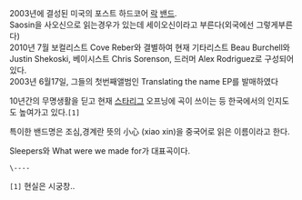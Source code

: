 2003년에 결성된 미국의 포스트 하드코어 [락](%EB%9D%BD.md) [밴드](%EB%B0%B4%EB%93%9C.md).  
Saosin을 사오신으로 읽는경우가 있는데 세이오신이라고 부른다(외국에선 그렇게부른다)  
2010년 7월 보컬리스트 Cove Reber와 결별하여 현재 기타리스트 Beau Burchell와 Justin Shekoski, 베이시스트
Chris Sorenson, 드러머 Alex Rodriguez로 구성되어 있다.  
2003년 6월17일, 그들의 첫번째앨범인 Translating the name EP를 발매하였다

10년간의 무명생활을 딛고 현재 [스타리그](%EC%8A%A4%ED%83%80%EB%A6%AC%EA%B7%B8.md) 오프닝에 곡이
쓰이는 등 한국에서의 인지도도 높여가고 있다.`[1]`

특이한 밴드명은 조심,경계란 뜻의 小心 (xiao xin)을 중국어로 읽은 이름이라고 한다.  

Sleepers와 What were we made for가 대표곡이다.  

`\----`

`[1]` 현실은 시궁창..


